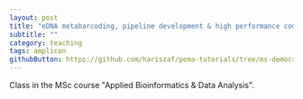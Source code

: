 ```yaml
---
layout: post
title: "eDNA metabarcoding, pipeline development & high performance computing"
subtitle: ""
category: teaching
tags: amplicon
githubButton: https://github.com/hariszaf/pema-tutorials/tree/ms-democr-class
---
```



Class in the MSc course "Applied Bioinformatics & Data Analysis".



